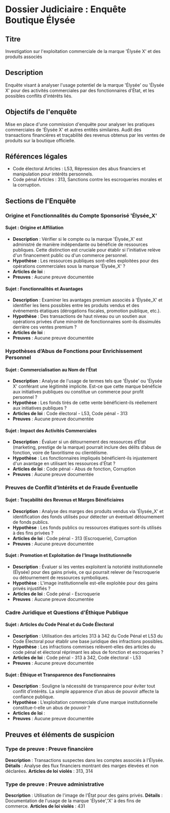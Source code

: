 
# Dossier Judiciaire : Enquête Boutique Élysée

## Titre
Investigation sur l'exploitation commerciale de la marque 'Élysée X' et des produits associés

## Description
Enquête visant à analyser l'usage potentiel de la marque 'Élysée' ou 'Élysée X' pour des activités commerciales par des fonctionnaires d'État, et les possibles conflits d'intérêts liés.

## Objectifs de l'enquête
Mise en place d'une commission d'enquête pour analyser les pratiques commerciales de 'Élysée X' et autres entités similaires.
Audit des transactions financières et traçabilité des revenus obtenus par les ventes de produits sur la boutique officielle.

## Références légales
- Code électoral Articles : L53, Répression des abus financiers et manipulation pour intérêts personnels.
- Code pénal Articles : 313, Sanctions contre les escroqueries morales et la corruption.

## Sections de l'Enquête


### Origine et Fonctionnalités du Compte Sponsorisé 'Élysée_X'

#### Sujet : Origine et Affiliation
- **Description** : Vérifier si le compte ou la marque 'Élysée_X' est administré de manière indépendante ou bénéficie de ressources publiques. Cette distinction est cruciale pour établir si l'initiative relève d'un financement public ou d'un commerce personnel.
- **Hypothèse** : Les ressources publiques sont-elles exploitées pour des opérations commerciales sous la marque 'Élysée_X' ?
- **Articles de loi** : 
- **Preuves** : Aucune preuve documentée


#### Sujet : Fonctionnalités et Avantages
- **Description** : Examiner les avantages premium associés à 'Élysée_X' et identifier les liens possibles entre les produits vendus et des événements étatiques (dérogations fiscales, promotion publique, etc.).
- **Hypothèse** : Des transactions de haut niveau ou un soutien aux opérations privées d’une minorité de fonctionnaires sont-ils dissimulés derrière ces ventes premium ?
- **Articles de loi** : 
- **Preuves** : Aucune preuve documentée



### Hypothèses d’Abus de Fonctions pour Enrichissement Personnel

#### Sujet : Commercialisation au Nom de l’État
- **Description** : Analyse de l'usage de termes tels que 'Élysée' ou 'Élysée X' conférant une légitimité implicite. Est-ce que cette marque bénéficie aux initiatives publiques ou constitue un commerce pour profit personnel ?
- **Hypothèse** : Les fonds tirés de cette vente bénéficient-ils réellement aux initiatives publiques ?
- **Articles de loi** : Code électoral - L53, Code pénal - 313
- **Preuves** : Aucune preuve documentée


#### Sujet : Impact des Activités Commerciales
- **Description** : Évaluer si un détournement des ressources d’État (marketing, prestige de la marque) pourrait inclure des délits d’abus de fonction, voire de favoritisme ou clientélisme.
- **Hypothèse** : Les fonctionnaires impliqués bénéficient-ils injustement d'un avantage en utilisant les ressources d'État ?
- **Articles de loi** : Code pénal - Abus de fonction, Corruption
- **Preuves** : Aucune preuve documentée



### Preuves de Conflit d’Intérêts et de Fraude Éventuelle

#### Sujet : Traçabilité des Revenus et Marges Bénéficiaires
- **Description** : Analyse des marges des produits vendus via 'Élysée_X' et identification des fonds utilisés pour détecter un éventuel détournement de fonds publics.
- **Hypothèse** : Les fonds publics ou ressources étatiques sont-ils utilisés à des fins privées ?
- **Articles de loi** : Code pénal - 313 (Escroquerie), Corruption
- **Preuves** : Aucune preuve documentée


#### Sujet : Promotion et Exploitation de l'Image Institutionnelle
- **Description** : Évaluer si les ventes exploitent la notoriété institutionnelle (Élysée) pour des gains privés, ce qui pourrait relever de l’escroquerie ou détournement de ressources symboliques.
- **Hypothèse** : L'image institutionnelle est-elle exploitée pour des gains privés injustifiés ?
- **Articles de loi** : Code pénal - Escroquerie
- **Preuves** : Aucune preuve documentée



### Cadre Juridique et Questions d'Éthique Publique

#### Sujet : Articles du Code Pénal et du Code Électoral
- **Description** : Utilisation des articles 313 à 342 du Code Pénal et L53 du Code Électoral pour établir une base juridique des infractions possibles.
- **Hypothèse** : Les infractions commises relèvent-elles des articles du code pénal et électoral réprimant les abus de fonction et escroqueries ?
- **Articles de loi** : Code pénal - 313 à 342, Code électoral - L53
- **Preuves** : Aucune preuve documentée


#### Sujet : Éthique et Transparence des Fonctionnaires
- **Description** : Souligne la nécessité de transparence pour éviter tout conflit d’intérêts. La simple apparence d’un abus de pouvoir affecte la confiance publique.
- **Hypothèse** : L’exploitation commerciale d’une marque institutionnelle constitue-t-elle un abus de pouvoir ?
- **Articles de loi** : 
- **Preuves** : Aucune preuve documentée



## Preuves et éléments de suspicion


### Type de preuve : Preuve financière
**Description** : Transactions suspectes dans les comptes associés à l'Élysée.
**Détails** : Analyse des flux financiers montrant des marges élevées et non déclarées.
**Articles de loi violés** : 313, 314


### Type de preuve : Preuve administrative
**Description** : Utilisation de l'image de l'État pour des gains privés.
**Détails** : Documentation de l'usage de la marque 'Élysée','X' à des fins de commerce.
**Articles de loi violés** : 431

